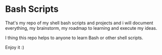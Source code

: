 # Bash Scripts

That's my repo of my shell bash scripts and projects and i will document everything, my brainstorm, my roadmap to learning and execute my ideas.

I thing this repo helps to anyone to learn Bash or other shell scripts.

Enjoy it :)
